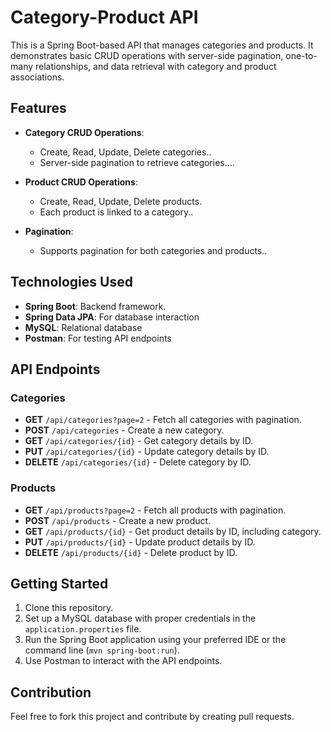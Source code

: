 # Category-Product API

This is a Spring Boot-based API that manages categories and products. It demonstrates basic CRUD operations with server-side pagination, one-to-many relationships, and data retrieval with category and product associations.

## Features

- **Category CRUD Operations**:
  - Create, Read, Update, Delete categories..
  - Server-side pagination to retrieve categories....

- **Product CRUD Operations**:
  - Create, Read, Update, Delete products.
  - Each product is linked to a category..

- **Pagination**:
  - Supports pagination for both categories and products..

## Technologies Used

- **Spring Boot**: Backend framework.
- **Spring Data JPA**: For database interaction
- **MySQL**: Relational database
- **Postman**: For testing API endpoints

## API Endpoints

### Categories

- **GET** `/api/categories?page=2` - Fetch all categories with pagination.
- **POST** `/api/categories` - Create a new category.
- **GET** `/api/categories/{id}` - Get category details by ID.
- **PUT** `/api/categories/{id}` - Update category details by ID.
- **DELETE** `/api/categories/{id}` - Delete category by ID.

### Products

- **GET** `/api/products?page=2` - Fetch all products with pagination.
- **POST** `/api/products` - Create a new product.
- **GET** `/api/products/{id}` - Get product details by ID, including category.
- **PUT** `/api/products/{id}` - Update product details by ID.
- **DELETE** `/api/products/{id}` - Delete product by ID.

## Getting Started

1. Clone this repository.
2. Set up a MySQL database with proper credentials in the `application.properties` file.
3. Run the Spring Boot application using your preferred IDE or the command line (`mvn spring-boot:run`).
4. Use Postman to interact with the API endpoints.

## Contribution

Feel free to fork this project and contribute by creating pull requests.
